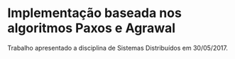 # Implementação baseada nos algoritmos Paxos e Agrawal
Trabalho apresentado a disciplina de Sistemas Distribuídos em 30/05/2017.

